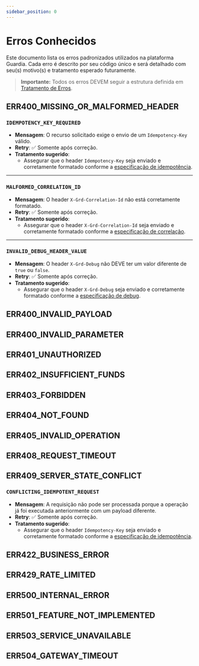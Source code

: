 ```yaml
---
sidebar_position: 0
---
```


# Erros Conhecidos

Este documento lista os erros padronizados utilizados na plataforma Guardia. Cada erro é descrito por seu código único e será detalhado com seu(s) motivo(s) e tratamento esperado futuramente.

> **Importante:** Todos os erros DEVEM seguir a estrutura definida em [Tratamento de Erros](./index.md).

## ERR400_MISSING_OR_MALFORMED_HEADER

### `IDEMPOTENCY_KEY_REQUIRED`
- **Mensagem**: O recurso solicitado exige o envio de um `Idempotency-Key` válido.
- **Retry**: ✅ Somente após correção.
- **Tratamento sugerido**:
  - Assegurar que o header `Idempotency-Key` seja enviado e corretamente formatado conforme a [especificação de idempotência](../../specifications/restful/http-headers.md#idempotency-key).

---

### `MALFORMED_CORRELATION_ID`
- **Mensagem**: O header `X-Grd-Correlation-Id` não está corretamente formatado.
- **Retry**: ✅ Somente após correção.
- **Tratamento sugerido**:
  - Assegurar que o header `X-Grd-Correlation-Id` seja enviado e corretamente formatado conforme a [especificação de correlação](../../specifications/restful/http-headers.md#x-grd-correlation-id).

---

### `INVALID_DEBUG_HEADER_VALUE`
- **Mensagem**: O header `X-Grd-Debug` não DEVE ter um valor diferente de `true` ou `false`.
- **Retry**: ✅ Somente após correção.
- **Tratamento sugerido**:
  - Assegurar que o header `X-Grd-Debug` seja enviado e corretamente formatado conforme a [especificação de debug](../../specifications/restful/http-headers.md#x-grd-debug).


## ERR400_INVALID_PAYLOAD

## ERR400_INVALID_PARAMETER

## ERR401_UNAUTHORIZED

## ERR402_INSUFFICIENT_FUNDS

## ERR403_FORBIDDEN

## ERR404_NOT_FOUND

## ERR405_INVALID_OPERATION

## ERR408_REQUEST_TIMEOUT

## ERR409_SERVER_STATE_CONFLICT

### `CONFLICTING_IDEMPOTENT_REQUEST`
- **Mensagem**: A requisição não pode ser processada porque a operação já foi executada anteriormente com um payload diferente.
- **Retry**: ✅ Somente após correção.
- **Tratamento sugerido**:
  - Assegurar que o header `Idempotency-Key` seja enviado e corretamente formatado conforme a [especificação de idempotência](../../specifications/restful/http-headers.md#idempotency-key).

## ERR422_BUSINESS_ERROR

## ERR429_RATE_LIMITED

## ERR500_INTERNAL_ERROR

## ERR501_FEATURE_NOT_IMPLEMENTED

## ERR503_SERVICE_UNAVAILABLE

## ERR504_GATEWAY_TIMEOUT

